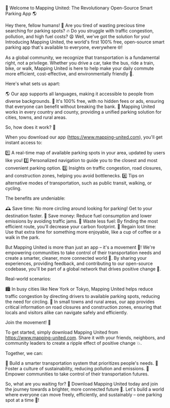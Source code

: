 🚀 Welcome to Mapping United: The Revolutionary Open-Source Smart Parking App 🌎

Hey there, fellow humans! 👋 Are you tired of wasting precious time searching for parking spots? 🔥 Do you struggle with traffic congestion, pollution, and high fuel costs? 😩 Well, we've got the solution for you! Introducing Mapping United, the world's first 100% free, open-source smart parking app that's available to everyone, everywhere 🌐!

As a global community, we recognize that transportation is a fundamental right, not a privilege. Whether you drive a car, take the bus, ride a train, bike, or walk, Mapping United is here to help make your daily commute more efficient, cost-effective, and environmentally friendly 💚.

Here's what sets us apart:

🌎 Our app supports all languages, making it accessible to people from diverse backgrounds.
💸 It's 100% free, with no hidden fees or ads, ensuring that everyone can benefit without breaking the bank.
📍 Mapping United works in every country and county, providing a unified parking solution for cities, towns, and rural areas.

So, how does it work? 🤔

When you download our app (https://www.mapping-united.com), you'll get instant access to:

1️⃣ A real-time map of available parking spots in your area, updated by users like you!
2️⃣ Personalized navigation to guide you to the closest and most convenient parking option.
3️⃣ Insights on traffic congestion, road closures, and construction zones, helping you avoid bottlenecks.
4️⃣ Tips on alternative modes of transportation, such as public transit, walking, or cycling.

The benefits are undeniable:

🕰️ Save time: No more circling around looking for parking! Get to your destination faster.
💸 Save money: Reduce fuel consumption and lower emissions by avoiding traffic jams.
🌿 Waste less fuel: By finding the most efficient route, you'll decrease your carbon footprint.
🔴 Regain lost time: Use that extra time for something more enjoyable, like a cup of coffee or a walk in the park.

But Mapping United is more than just an app – it's a movement 💪! We're empowering communities to take control of their transportation needs and create a smarter, cleaner, more connected world 🌈. By sharing your experiences, providing feedback, and contributing to our open-source codebase, you'll be part of a global network that drives positive change 🚀.

Real-world scenarios:

🏙️ In busy cities like New York or Tokyo, Mapping United helps reduce traffic congestion by directing drivers to available parking spots, reducing the need for circling.
🌳 In small towns and rural areas, our app provides critical information on road closures and construction zones, ensuring that locals and visitors alike can navigate safely and efficiently.

Join the movement! 🎉

To get started, simply download Mapping United from https://www.mapping-united.com. Share it with your friends, neighbors, and community leaders to create a ripple effect of positive change 💥.

Together, we can:

🌟 Build a smarter transportation system that prioritizes people's needs.
🌈 Foster a culture of sustainability, reducing pollution and emissions.
💪 Empower communities to take control of their transportation futures.

So, what are you waiting for? 🎉 Download Mapping United today and join the journey towards a brighter, more connected future 🌟. Let's build a world where everyone can move freely, efficiently, and sustainably – one parking spot at a time 💪!